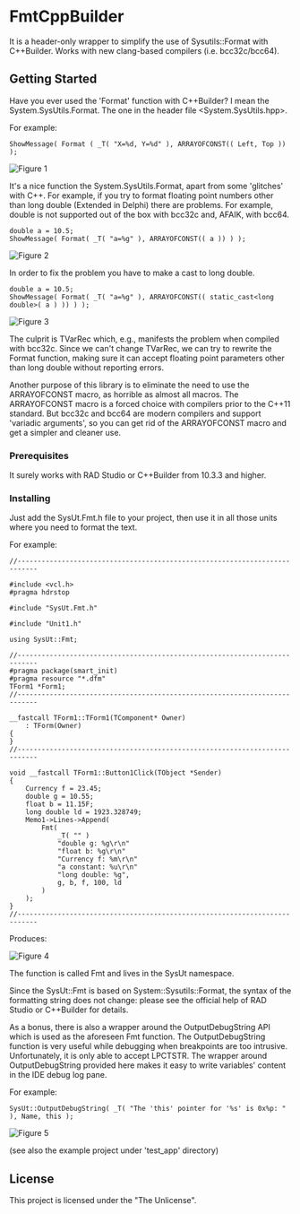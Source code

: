 # FmtCppBuilder

It is a header-only wrapper to simplify the use of Sysutils::Format with C++Builder. Works with new clang-based compilers (i.e. bcc32c/bcc64).

## Getting Started

Have you ever used the 'Format' function with C++Builder? I mean the System.SysUtils.Format. The one in the header file <System.SysUtils.hpp>.

For example:

```
ShowMessage( Format ( _T( "X=%d, Y=%d" ), ARRAYOFCONST(( Left, Top )) );
```
<img src="https://i.ibb.co/hmcr1K4/1-3-B1402-B1-A98-B-4640-ABF3-3-F7-AD098-A484.png" alt="Figure 1">

It's a nice function the System.SysUtils.Format, apart from some 'glitches' with C++. For example, if you try to format floating point numbers other than long double (Extended in Delphi) there are problems. For example,  double is not supported out of the box
with bcc32c and, AFAIK, with bcc64.

```
double a = 10.5;
ShowMessage( Format( _T( "a=%g" ), ARRAYOFCONST(( a )) ) );
```

<img src="https://i.ibb.co/2k0Z8Lj/2-3-B1402-B1-A98-B-4640-ABF3-3-F7-AD098-A484.png" alt="Figure 2">

In order to fix the problem you have to make a cast to long double.

```
double a = 10.5;
ShowMessage( Format( _T( "a=%g" ), ARRAYOFCONST(( static_cast<long double>( a ) )) ) );
```

<img src="https://i.ibb.co/yWWt7wX/3-3-B1402-B1-A98-B-4640-ABF3-3-F7-AD098-A484.png" alt="Figure 3">

The culprit is TVarRec which, e.g., manifests the problem when compiled with bcc32c. Since we can't change TVarRec, we can try to rewrite the Format function, making sure it can accept floating point parameters other than long double without reporting errors.

Another purpose of this library is to eliminate the need to use the ARRAYOFCONST macro, as horrible as almost all macros. The ARRAYOFCONST macro is a forced choice with compilers prior to the C++11 standard. But bcc32c and bcc64 are modern compilers and support 'variadic arguments', so you can get rid of the ARRAYOFCONST macro and get a simpler and cleaner use.
### Prerequisites

It surely works with RAD Studio or C++Builder from 10.3.3 and higher.

### Installing

Just add the SysUt.Fmt.h file to your project, then use it in all those units where you need to format the text.

For example:

```
//---------------------------------------------------------------------------

#include <vcl.h>
#pragma hdrstop

#include "SysUt.Fmt.h"

#include "Unit1.h"

using SysUt::Fmt;

//---------------------------------------------------------------------------
#pragma package(smart_init)
#pragma resource "*.dfm"
TForm1 *Form1;
//---------------------------------------------------------------------------

__fastcall TForm1::TForm1(TComponent* Owner)
    : TForm(Owner)
{
}
//---------------------------------------------------------------------------

void __fastcall TForm1::Button1Click(TObject *Sender)
{
    Currency f = 23.45;
    double g = 10.55;
    float b = 11.15F;
    long double ld = 1923.328749;
    Memo1->Lines->Append(
        Fmt(
            _T( "" )
            "double g: %g\r\n"
            "float b: %g\r\n"
            "Currency f: %m\r\n"
            "a constant: %u\r\n"
            "long double: %g",
            g, b, f, 100, ld
        )
    );
}
//---------------------------------------------------------------------------
```

Produces:

<img src="https://i.ibb.co/x3N6v21/4-3-B1402-B1-A98-B-4640-ABF3-3-F7-AD098-A484.png" alt="Figure 4">

The function is called Fmt and lives in the SysUt namespace.

Since the SysUt::Fmt is based on System::Sysutils::Format, the syntax of the formatting string does not change: please see the official help of RAD Studio or C++Builder for details.

As a bonus, there is also a wrapper around the OutputDebugString API which is used as the aforeseen Fmt function. The OutputDebugString function is very useful while debugging when breakpoints are too intrusive. Unfortunately, it is only able to accept LPCTSTR. The wrapper around OutputDebugString provided here makes it easy to write variables' content in the IDE debug log pane.

For example:

```
SysUt::OutputDebugString( _T( "The 'this' pointer for '%s' is 0x%p: " ), Name, this );
```

<img src="https://i.ibb.co/Rc7NzKn/5-3-B1402-B1-A98-B-4640-ABF3-3-F7-AD098-A484.png" alt="Figure 5">

(see also the example project under 'test_app' directory)

## License

This project is licensed under the "The Unlicense".
